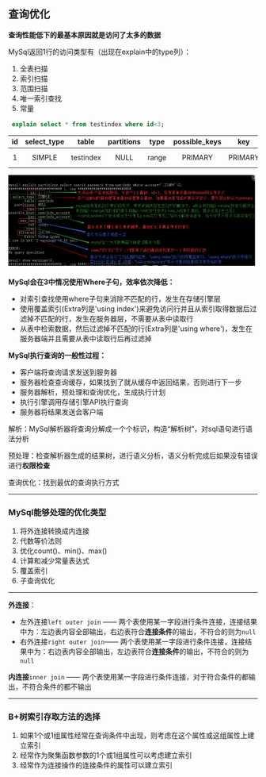 ## 查询优化

**查询性能低下的最基本原因就是访问了太多的数据**



MySql返回1行的访问类型有（出现在explain中的type列）：

1. 全表扫描
2. 索引扫描
3. 范围扫描
4. 唯一索引查找
5. 常量

```sql
 explain select * from testindex where id<3;
```

|  id  | select_type |   table   | partitions | type  | possible_keys |   key   | key_len | ref  | rows | filtered | Extra       |
| :--: | :---------: | :-------: | :--------: | :---: | :-----------: | :-----: | :-----: | :--: | :--: | :------: | ----------- |
|  1   |   SIMPLE    | testindex |    NULL    | range |    PRIMARY    | PRIMARY |    4    | NULL |  2   |  100.0   | Using where |

![explain查询分析](https://github.com/HurricanGod/Home/blob/master/img/mysql-explain-command.png)

**MySql会在3中情况使用Where子句，效率依次降低：**

+ 对索引查找使用where子句来消除不匹配的行，发生在存储引擎层
+ 使用覆盖索引(Extra列是'using index')来避免访问行并且从索引取得数据后过滤掉不匹配的行，发生在服务器层，不需要从表中读取行
+ 从表中检索数据，然后过滤掉不匹配的行(Extra列是'using where')，发生在服务器端并且需要从表中读取行后再过滤掉

**MySql执行查询的一般性过程：**

+ 客户端将查询请求发送到服务器
+ 服务器检查查询缓存，如果找到了就从缓存中返回结果，否则进行下一步
+ 服务器解析，预处理和查询优化，生成执行计划
+ 执行引擎调用存储引擎API执行查询
+ 服务器将结果发送会客户端



解析：MySql解析器将查询分解成一个个标识，构造“解析树”，对sql语句进行语法分析

预处理：检查解析器生成的结果树，进行语义分析，语义分析完成后如果没有错误进行**权限检查**

查询优化：找到最优的查询执行方式

----

### MySql能够处理的优化类型

1. 将外连接转换成内连接
2. 代数等价法则
3. 优化count()、min()、max()
4. 计算和减少常量表达式
5. 覆盖索引
6. 子查询优化

------
**外连接**：
+ 左外连接`left outer join` —— 两个表使用某一字段进行条件连接，连接结果中为：左边表内容全部输出，右边表符合**连接条件**的输出，不符合的则为`null`
+ 右外连接`right outer join`—— 两个表使用某一字段进行条件连接，连接结果中为：右边表内容全部输出，左边表符合**连接条件**的输出，不符合的则为`null`

**内连接**`inner join` —— 两个表使用某一字段进行条件连接，对于符合条件的都输出，不符合条件的都不输出

-------

### B+树索引存取方法的选择

1. 如果1个或1组属性经常在查询条件中出现，则考虑在这个属性或这组属性上建立索引
2. 经常作为聚集函数参数的1个或1组属性可以考虑建立索引
3. 经常作为连接操作的连接条件的属性可以建立索引



